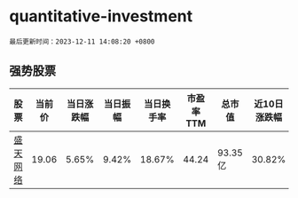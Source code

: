 # quantitative-investment

`最后更新时间：2023-12-11 14:08:20 +0800`

## 强势股票

|股票|当前价|当日涨跌幅|当日振幅|当日换手率|市盈率TTM|总市值|近10日涨跌幅|
|----|----|----|----|----|----|----|----|
|[盛天网络](https://xueqiu.com/S/SZ300494)|19.06|5.65%|9.42%|18.67%|44.24|93.35亿|30.82%|
